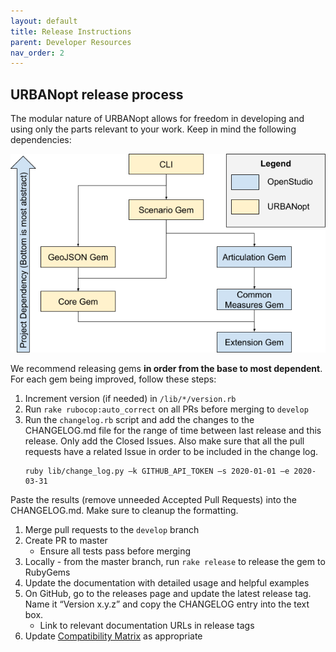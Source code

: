 ```yaml
---
layout: default
title: Release Instructions
parent: Developer Resources
nav_order: 2
---
```


## URBANopt release process

The modular nature of URBANopt allows for freedom in developing and using only the parts relevant to your work. Keep in mind the following dependencies:

![gem dependency chart](../doc_files/uo_dependency_rank.png)

We recommend releasing gems **in order from the base to most dependent**. For each gem being improved, follow these steps:

1. Increment version (if needed) in `/lib/*/version.rb`
1. Run `rake rubocop:auto_correct` on all PRs before merging to `develop`
1. Run the `changelog.rb` script and add the changes to the CHANGELOG.md file for the range of time between last release and this release. Only add the Closed Issues. Also make sure that all the pull requests have a related Issue in order to be included in the change log.
	```
	ruby lib/change_log.py –k GITHUB_API_TOKEN –s 2020-01-01 –e 2020-03-31
	```
Paste the results (remove unneeded Accepted Pull Requests) into the CHANGELOG.md. Make sure to cleanup the formatting.
1. Merge pull requests to the `develop` branch
1. Create PR to master
    - Ensure all tests pass before merging
1. Locally - from the master branch, run `rake release` to release the gem to RubyGems
1. Update the documentation with detailed usage and helpful examples
1. On GitHub, go to the releases page and update the latest release tag. Name it “Version x.y.z” and copy the CHANGELOG entry into the text box.
    - Link to relevant documentation URLs in release tags
1. Update [Compatibility Matrix](compatibility_matrix.md) as appropriate
